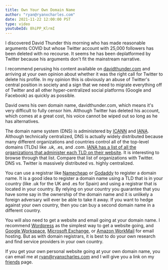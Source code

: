 ```yaml
---
title: Own Your Own Domain Name
author: "ryan@ryanxcharles.com"
date: 2021-11-22 12:00:00 PST
type: video
youtubeId: 8hiPP_KlrmI
---
```


I discovered David Thunder this morning who has made reasonable arguments COVID but whose Twitter account with 25,000 followers has been deleted with no recourse. It seems he has been deplatformed by Twitter because his arguments don't fit the mainstream narrative.

I recommend perusing his content available on [davidthunder.com](http://www.davidthunder.com) and arriving at your own opinion about whether it was the right call for Twitter to delete his profile. In my opinion this is obviously an abuse of Twitter's central position in society and a sign that we need to migrate everything off of Twitter and all other hyper-centralized social platforms (Google and Facebook) as quickly as possible.

David owns his own domain name, davidthunder.com, which means it's very difficult to fully censor him. Although Twitter has deleted his account, which comes at a great cost, his voice cannot be wiped out so long as he has alternatives.

The domain name system (DNS) is administered by [ICANN](https://www.icann.org) and [IANA](https://www.iana.org). Although technically centralized, DNS is actually widely distributed because many different organizations and countries control all of the top-level domains (TLDs) like .uk, .es, and .com. [IANA has a list of all the organizations that administer each TLD on their website](https://www.iana.org/domains/root/db). It is interesting to browse through that list. Compare that list of organizations with Twitter. DNS vs. Twitter is massively distributed vs. highly centralized.

You can use a registrar like [Namecheap](https://www.namecheap.com) or [Godaddy](https://www.godaddy.com) to register a domain name. It is a good idea to register a domain name using a TLD that is in your country (like .uk for the UK and .es for Spain) and using a registrar that is located in your country. By relying on your country you guarantee that you have some say in the ownership of the domain name and it is unlikely a foreign adversary will ever be able to take it away. If you want to hedge against your own country, then you can buy a second domain name in a different country.

You will also need to get a website and email going at your domain name. I recommend [Wordpress](https://www.wordpress.com) as the simplest way to get a website going, and [Google Workspace](https://workspace.google.com), [Microsoft Exchange](https://www.microsoft.com/en-us/microsoft-365/business/compare-all-microsoft-365-business-products-b), or [Amazon WorkMail](https://aws.amazon.com/workmail/) for email hosting. But as with domain registrars, it is best to do your own research and find service providers in your own country.

If you get your own personal website going at your own domain name, you can email me at ryan@ryanxcharles.com and I will give you a link on my [friends](https://www.ryanxcharles.com/friends) page.